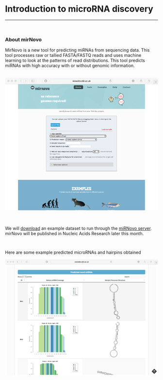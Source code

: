 <!DOCTYPE HTML PUBLIC "-//W3C//DTD HTML 4.0 Transitional//EN">
<?php include ("../header_int.php"); ?>

<H1>Introduction to microRNA discovery</H1>
<HR>
<br>

<H3>About mirNovo</H3>
<p>MirNovo is a new tool for predicting miRNAs from sequencing data. This tool processes raw or tallied FASTA/FASTQ
reads and uses machine learning to look at the patterns of read distributions. This tool predicts miRNAs with high accuracy with or without genomic information.</p>
<br>
<img src="mirnovo.jpg" width="600"><br>
<BR><BR>
<p>We will <a href="data">download</a> an example dataset to run through the  <a href="http://wwwdev.ebi.ac.uk/enright-dev/mirnovo/">miRNovo server</a>.
 <br>
mirNovo will be published in Nucleic Acids Research later this month.</p>

<br>
<p>Here are some example predicted microRNAs and hairpins obtained</p>
<img src="mirnovo_novel.png" width="600">
</body>
</html>

